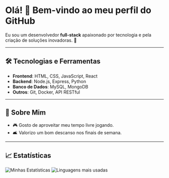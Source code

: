 # Olá! 👋 Bem-vindo ao meu perfil do GitHub

Eu sou um desenvolvedor **full-stack** apaixonado por tecnologia e pela criação de soluções inovadoras. 🚀

---

## 🛠️ Tecnologias e Ferramentas
- **Frontend**: HTML, CSS, JavaScript, React
- **Backend**: Node.js, Express, Python
- **Banco de Dados**: MySQL, MongoDB
- **Outros**: Git, Docker, API RESTful

---

## 📌 Sobre Mim
- 🎮 Gosto de aproveitar meu tempo livre jogando.
- 🛋️ Valorizo um bom descanso nos finais de semana.

---

## 📈 Estatísticas
![Minhas Estatísticas](https://github-readme-stats.vercel.app/api?username=EduardoMaltauro&show_icons=true&theme=dark)
![Linguagens mais usadas](https://github-readme-stats.vercel.app/api/top-langs/?username=EduardoMaltauro&layout=compact&theme=dark)
